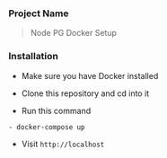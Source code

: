 ### Project Name

> Node PG Docker Setup

### Installation

- Make sure you have Docker installed
- Clone this repository and cd into it

- Run this command

```bash
- docker-compose up
```

- Visit `http://localhost`
